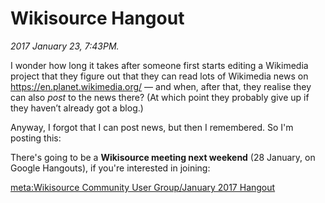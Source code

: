 Wikisource Hangout
==================

*2017 January 23, 7:43PM.*

I wonder how long it takes after someone first starts editing a Wikimedia project that they figure out that they can read lots of Wikimedia news on <https://en.planet.wikimedia.org/> — and when, after that, they realise they can also _post_ to the news there? (At which point they probably give up if they haven&#8217;t already got a blog.)

Anyway, I forgot that I can post news, but then I remembered.
So I'm posting this:

There's going to be a **Wikisource meeting next weekend**
(28 January, on Google Hangouts), if you're interested in joining:
  
[meta:Wikisource Community User Group/January 2017 Hangout](https://meta.wikimedia.org/wiki/Wikisource_Community_User_Group/January_2017_Hangout)
